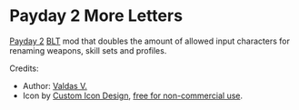 # Payday 2 More Letters
[Payday 2](http://store.steampowered.com/app/218620/PAYDAY_2/) [BLT](https://github.com/JamesWilko/Payday-2-BLT) mod that doubles the amount of allowed input characters for renaming weapons, skill sets and profiles.

Credits:
* Author: [Valdas V.](https://valdasv.lt)
* Icon by [Custom Icon Design](http://www.customicondesign.com/), [free for non-commercial use](http://www.iconarchive.com/show/flatastic-7-icons-by-custom-icon-design/Letters-icon.html).